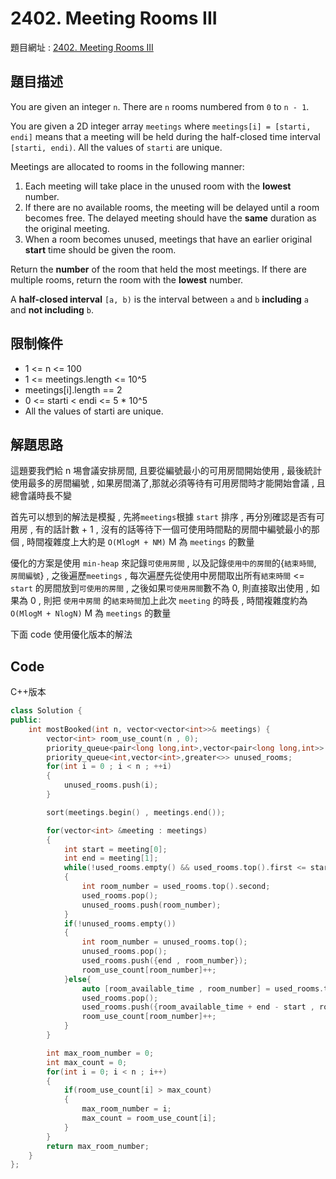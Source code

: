# 2402. Meeting Rooms III

題目網址 : [2402. Meeting Rooms III](https://leetcode.com/problems/meeting-rooms-iii)

## 題目描述

You are given an integer `n`. There are `n` rooms numbered from `0` to `n - 1`.

You are given a 2D integer array `meetings` where `meetings[i] = [starti, endi]` means that a meeting will be held during the half-closed time interval `[starti, endi)`. All the values of `starti` are unique.

Meetings are allocated to rooms in the following manner:

1. Each meeting will take place in the unused room with the **lowest** number.
2. If there are no available rooms, the meeting will be delayed until a room becomes free. The delayed meeting should have the **same** duration as the original meeting.
3. When a room becomes unused, meetings that have an earlier original **start** time should be given the room.

Return the **number** of the room that held the most meetings. If there are multiple rooms, return the room with the **lowest** number.

A **half-closed interval** `[a, b)` is the interval between `a` and `b` **including** `a` and **not including** `b`.

## 限制條件

- 1 <= n <= 100
- 1 <= meetings.length <= 10^5
- meetings[i].length == 2
- 0 <= starti < endi <= 5 \* 10^5
- All the values of starti are unique.

## 解題思路

這題要我們給 n 埸會議安排房間, 且要從編號最小的可用房間開始使用 , 最後統計使用最多的房間編號 , 如果房間滿了,那就必須等待有可用房間時才能開始會議 , 且總會議時長不變

首先可以想到的解法是模擬 , 先將`meetings`根據 `start` 排序 , 再分別確認是否有可用房 , 有的話計數 + 1 , 沒有的話等待下一個可使用時間點的房間中編號最小的那個 , 時間複雜度上大約是 `O(MlogM + NM)` M 為 `meetings` 的數量

優化的方案是使用 `min-heap` 來記錄`可使用房間` , 以及記錄`使用中的房間`的{`結束時間`, `房間編號`} , 之後遍歷`meetings` , 每次遍歷先從使用中房間取出所有`結束時間` <= `start` 的房間放到`可使用的房間` , 之後如果`可使用房間`數不為 0, 則直接取出使用 , 如果為 0 , 則把 `使用中房間` 的`結束時間`加上此次 `meeting` 的時長 , 時間複雜度約為 `O(MlogM + NlogN)` M 為 `meetings` 的數量

下面 code 使用優化版本的解法

## Code

C++版本

```C++
class Solution {
public:
    int mostBooked(int n, vector<vector<int>>& meetings) {
        vector<int> room_use_count(n , 0);
        priority_queue<pair<long long,int>,vector<pair<long long,int>> , greater<>> used_rooms;
        priority_queue<int,vector<int>,greater<>> unused_rooms;
        for(int i = 0 ; i < n ; ++i)
        {
            unused_rooms.push(i);
        }

        sort(meetings.begin() , meetings.end());

        for(vector<int> &meeting : meetings)
        {
            int start = meeting[0];
            int end = meeting[1];
            while(!used_rooms.empty() && used_rooms.top().first <= start)
            {
                int room_number = used_rooms.top().second;
                used_rooms.pop();
                unused_rooms.push(room_number);
            }
            if(!unused_rooms.empty())
            {
                int room_number = unused_rooms.top();
                unused_rooms.pop();
                used_rooms.push({end , room_number});
                room_use_count[room_number]++;
            }else{
                auto [room_available_time , room_number] = used_rooms.top();
                used_rooms.pop();
                used_rooms.push({room_available_time + end - start , room_number});
                room_use_count[room_number]++;
            }
        }

        int max_room_number = 0;
        int max_count = 0;
        for(int i = 0; i < n ; i++)
        {
            if(room_use_count[i] > max_count)
            {
                max_room_number = i;
                max_count = room_use_count[i];
            }
        }
        return max_room_number;
    }
};
```
